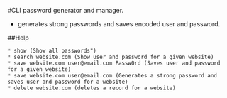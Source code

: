 #CLI password generator and manager.
* generates strong passwords and saves encoded user and password.

##Help

    * show (Show all passwords")
    * search website.com (Show user and password for a given website)
    * save website.com user@email.com Passw0rd (Saves user and password for a given website)
    * save website.com user@email.com (Generates a strong password and saves user and password for a website)
    * delete website.com (deletes a record for a website)

